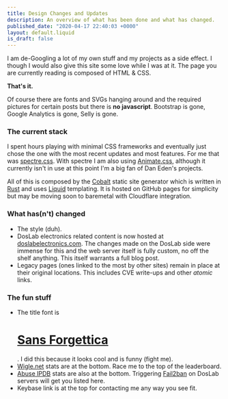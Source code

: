 ```yaml
---
title: Design Changes and Updates
description: An overview of what has been done and what has changed.
published_date: "2020-04-17 22:40:03 +0000"
layout: default.liquid
is_draft: false
---
```

I am de-Googling a lot of my own stuff and my projects as a side effect. I though I would also give this site some love while I was at it. The page you are currently reading is composed of HTML & CSS.

**That's it.**

Of course there are fonts and SVGs hanging around and the required pictures for certain posts but there is **no javascript**. Bootstrap is gone, Google Analytics is gone, Selly is gone.

### The current stack

I spent hours playing with minimal CSS frameworks and eventually just chose the one with the most recent updates and most features. For me that was [spectre.css](https://picturepan2.github.io/spectre/). With spectre I am also using [Animate.css](https://daneden.github.io/animate.css/), although it currently isn't in use at this point I'm a big fan of Dan Eden's projects.

All of this is composed by the [Cobalt](https://cobalt-org.github.io/) static site generator which is written in [Rust](https://rust-lang.org) and uses [Liquid](https://shopify.github.io/liquid/) templating. It is hosted on GitHub pages for simplicity but may be moving soon to baremetal with Cloudflare integration.

### What has(n't) changed

- The style (duh).
- DosLab electronics related content is now hosted at [doslabelectronics.com](https://doslabelectronics.com). The changes made on the DosLab side were immense for this and the web server itself is fully custom, no off the shelf anything. This itself warrants a full blog post.
- Legacy pages (ones linked to the most by other sites) remain in place at their original locations. This includes CVE write-ups and other *atomic* links.

### The fun stuff

- The title font is <h1 class="title">[Sans Forgettica](http://sansforgetica.rmit/)</h1>. I did this because it looks cool and is funny (fight me).
- [Wigle.net](https://wigle.net) stats are at the bottom. Race me to the top of the leaderboard.
- [Abuse IPDB](https://abuseipdb.com) stats are also at the bottom. Triggering [Fail2ban](http://fail2ban.org) on DosLab servers will get you listed here.
- Keybase link is at the top for contacting me any way you see fit. 
